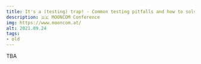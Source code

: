 ```yaml
---
title: It's a (testing) trap! - Common testing pitfalls and how to solve them
description: 🇩🇪 MOONCOM Conference
img: https://www.mooncom.at/
alt: 2021.09.24
tags:
- old
---
```

TBA
